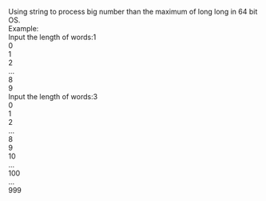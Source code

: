 Using string to process big number than the maximum of long long in 64 bit OS.  
Example:  
Input the length of words:1  
0  
1  
2  
...  
8  
9  
Input the length of words:3  
0  
1  
2  
...  
8  
9  
10  
...  
100  
...  
999  

